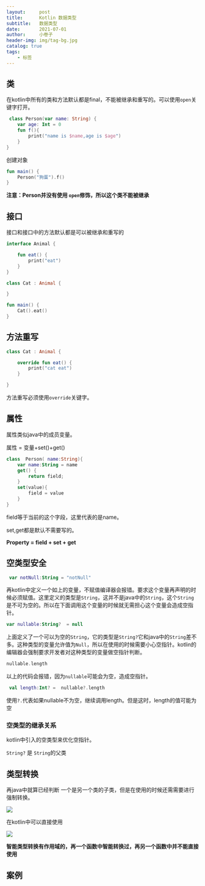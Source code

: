 ```yaml
---
layout:     post  
title:      Kotlin 数据类型
subtitle:   数据类型
date:       2021-07-01 
author:     小卷子
header-img: img/tag-bg.jpg
catalog: true
tags:
    - 标签
---
```


## 类

在kotlin中所有的类和方法默认都是final，不能被继承和重写的。可以使用`open`关键字打开。

~~~kotlin
 class Person(var name: String) {
    var age: Int = 0
    fun f(){
        print("name is $name,age is $age")
    }
}
~~~

创建对象

~~~kotlin
fun main() {
    Person("狗蛋").f()
}
~~~

**注意：Person并没有使用 `open`修饰，所以这个类不能被继承**



## 接口

接口和接口中的方法默认都是可以被继承和重写的

~~~kotlin
interface Animal {

    fun eat() {
        print("eat")
    }
}

class Cat : Animal {

}

fun main() {
    Cat().eat()
}
~~~



## 方法重写

```kotlin
class Cat : Animal {

    override fun eat() {
        print("cat eat")
    }

}
```

方法重写必须使用`override`关键字。



## 属性

属性类似java中的成员变量。

属性 = 变量+set()+get()

~~~kotlin
class  Person( name:String){
    var name:String = name
    get() {
        return field;
    }
    set(value){
        field = value
    }
}
~~~

field等于当前的这个字段，这里代表的是name。

set,get都是默认不需要写的。

**Property = field + set + get**

## 空类型安全

~~~kotlin
 var notNull:String = "notNull"
~~~

再kotlin中定义一个如上的变量，不赋值编译器会报错。要求这个变量再声明的时候必须赋值。这里定义的类型是`String`，这并不是java中的`String`，这个`String`是不可为空的。所以在下面调用这个变量的时候就无需担心这个变量会造成空指针。

~~~kotlin
var nullable:String?  = null
~~~

上面定义了一个可以为空的`String`，它的类型是`String?`它和java中的`String`差不多。这种类型的变量允许值为`Null`，所以在使用的时候需要小心空指针。kotlin的编辑器会强制要求开发者对这种类型的变量做空指针判断。

~~~kotlin
nullable.length
~~~

以上的代码会报错，因为`nullable`可能会为空，造成空指针。

~~~kotlin
 val length:Int? =  nullable?.length
~~~

使用`?.`代表如果nullable不为空，继续调用length。但是这时，length的值可能为空



### 空类型的继承关系

kotlin中引入的空类型来优化空指针。

`String?` 是 `String`的父类 



## 类型转换

再java中就算已经判断 一个是另一个类的子类，但是在使用的时候还需需要进行强制转换。

![](https://tva1.sinaimg.cn/large/008i3skNly1gsr1xcli5ej30ks06c74v.jpg)



在kotlin中可以直接使用

![](https://tva1.sinaimg.cn/large/008i3skNly1gsr1y6l5scj30kc07p0ta.jpg)

**智能类型转换有作用域的，再一个函数中智能转换过，再另一个函数中并不能直接使用**



## 案例



